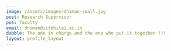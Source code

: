 ```yaml
---
image: /assets/images/dhiman-small.jpg
post: Research Supervisor
pos: faculty
email: dhiman@iitbhilai.ac.in
dabble: The one in charge and the one who put it together !!!
layout: profile_layout
---
```

